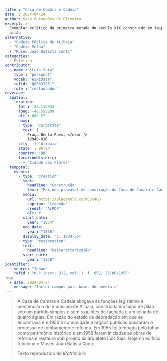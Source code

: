 ```yaml
---
title : "Casa de Camâra e Cadeia"
date  : 2024-04-24
author: Sara Guimarães de Oliveira
excerpt: >-
  Exemplar eclético da primeira metade do século XIX construído em taipa de
  pilão
alternative:
  - "Cadeia Pública de Atibaia"
  - "Cadeia Velha"
  - "Museu João Batista Conti"
categories:
  - Eclético
contributor:
  - name : "Luis Saia"
    type : "personal"
    vocab: "Wikidata"
    refid: "Q85633951"
    role : "restaurador"
coverage:
  spatial:
    location:
      lat : -23.116933 
      long: -46.556209
      alt : 800.57
      name:
        type: "corporate"
        text: |
          Praça Bento Paes, s/n<br />
          12940-810
      city   : "Atibaia"
      state  : BR-SP
      country: "BR"
      locationHistoric:
        - "Cidade das Flores"
  temporal:
    events:
      - type: "creation"
        text:
          headline: "Construção"
          text: "Período provável de construção da Casa de Camara e Cadeia de Atibaia"
        media:
          url: https://placehold.co/600x400
          caption: "Legenda"
          credit: "ArPDF"
          alt: #
        start_date:
          year: "1834"
        end_date:
          year: "1836"
        display_date: "c. 1834-36"
      - type: "restoration"
        text:
          headline: "Descaracterização"
        start_date:
          year: "1958"
identifier:
  - source: "Iphan"
    refid : "n.º inscr. 312, vol. 1, f. 052, 23/08/1955"
log:
  - date: 2024-04-24
    message: "Inclui campos para bases documentais"
---
```


> A Casa de Camara e Cadeia abrigava as funções legislativa e
> penitenciária do município de Atibaia, construída em taipa de pilão sob
> um partido simples e sem requintes de fachada e um telhado de quatro
> águas. Em razão do estado de depredação em que se encontrava em 1950 a
> comunidade e orgãos públicos buscaram o processo de tombamento e
> reforma. Em 1955 foi tombada pelo Iphan como patrimônio histórico e em
> 1958 foram iniciadas as obras de reforma e restauro sob projeto do
> arquiteto Luis Saia. Hoje no edifício funciona o Museu João Batista
> Conti.
>
> <footer class="figure-caption">Texto reproduzido
> do <cite>IPatrimônio</footer>
